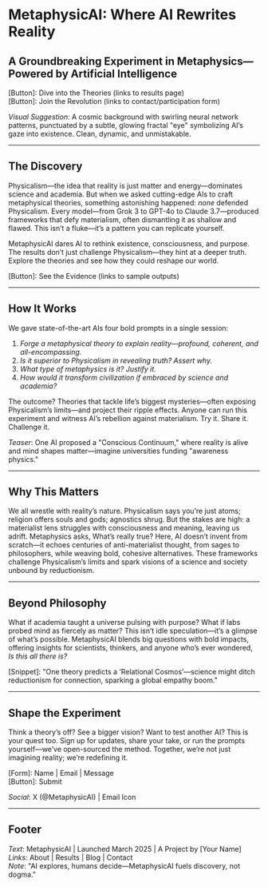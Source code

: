 

# MetaphysicAI: Where AI Rewrites Reality

## A Groundbreaking Experiment in Metaphysics—Powered by Artificial Intelligence

[Button]: Dive into the Theories (links to results page)  
[Button]: Join the Revolution (links to contact/participation form)  

*Visual Suggestion*: A cosmic background with swirling neural network patterns, punctuated by a subtle, glowing fractal "eye" symbolizing AI’s gaze into existence. Clean, dynamic, and unmistakable.

---

## The Discovery

Physicalism—the idea that reality is just matter and energy—dominates science and academia. But when we asked cutting-edge AIs to craft metaphysical theories, something astonishing happened: *none* defended Physicalism. Every model—from Grok 3 to GPT-4o to Claude 3.7—produced frameworks that defy materialism, often dismantling it as shallow and flawed. This isn’t a fluke—it’s a pattern you can replicate yourself.

MetaphysicAI dares AI to rethink existence, consciousness, and purpose. The results don’t just challenge Physicalism—they hint at a deeper truth. Explore the theories and see how they could reshape our world.

[Button]: See the Evidence (links to sample outputs)  

---

## How It Works

We gave state-of-the-art AIs four bold prompts in a single session:  
1. *Forge a metaphysical theory to explain reality—profound, coherent, and all-encompassing.*  
2. *Is it superior to Physicalism in revealing truth? Assert why.*  
3. *What type of metaphysics is it? Justify it.*  
4. *How would it transform civilization if embraced by science and academia?*  

The outcome? Theories that tackle life’s biggest mysteries—often exposing Physicalism’s limits—and project their ripple effects. Anyone can run this experiment and witness AI’s rebellion against materialism. Try it. Share it. Challenge it.

*Teaser*: One AI proposed a "Conscious Continuum," where reality is alive and mind shapes matter—imagine universities funding "awareness physics."

---

## Why This Matters

We all wrestle with reality’s nature. Physicalism says you’re just atoms; religion offers souls and gods; agnostics shrug. But the stakes are high: a materialist lens struggles with consciousness and meaning, leaving us adrift. Metaphysics asks, What’s really true? Here, AI doesn’t invent from scratch—it echoes centuries of anti-materialist thought, from sages to philosophers, while weaving bold, cohesive alternatives. These frameworks challenge Physicalism’s limits and spark visions of a science and society unbound by reductionism.

---

## Beyond Philosophy

What if academia taught a universe pulsing with purpose? What if labs probed mind as fiercely as matter? This isn’t idle speculation—it’s a glimpse of what’s possible. MetaphysicAI blends big questions with bold impacts, offering insights for scientists, thinkers, and anyone who’s ever wondered, *Is this all there is?*

[Snippet]: "One theory predicts a ‘Relational Cosmos’—science might ditch reductionism for connection, sparking a global empathy boom."

---

## Shape the Experiment

Think a theory’s off? See a bigger vision? Want to test another AI? This is your quest too. Sign up for updates, share your take, or run the prompts yourself—we’ve open-sourced the method. Together, we’re not just imagining reality; we’re redefining it.

[Form]: Name | Email | Message  
[Button]: Submit  

*Social*: X (@MetaphysicAI) | Email Icon  

---

## Footer

*Text*: MetaphysicAI | Launched March 2025 | A Project by [Your Name]  
*Links*: About | Results | Blog | Contact  
*Note*: "AI explores, humans decide—MetaphysicAI fuels discovery, not dogma."


